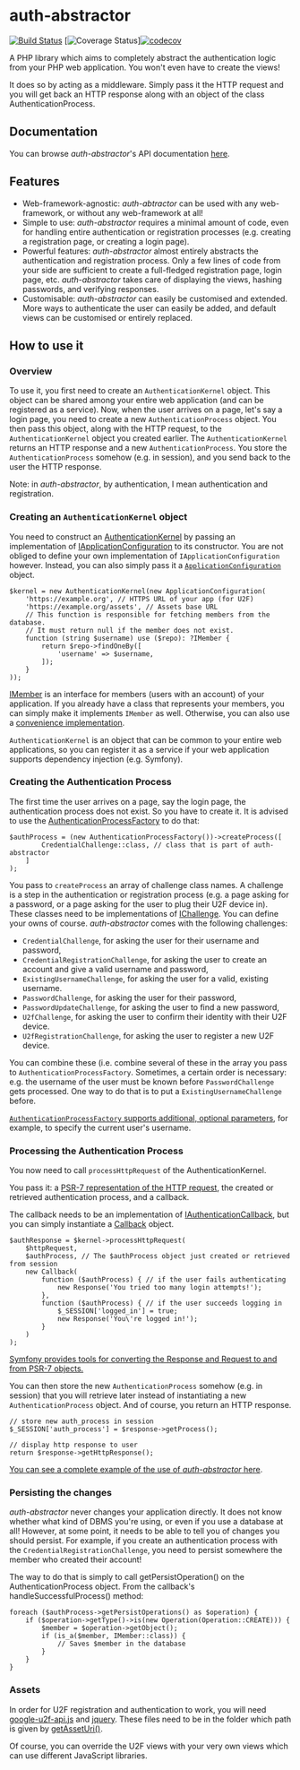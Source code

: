 # auth-abstractor

[![Build Status](https://travis-ci.org/matthewslouismarie/auth-abstractor.svg?branch=master)](https://travis-ci.org/matthewslouismarie/auth-abstractor)
[![Coverage Status](https://coveralls.io/repos/github/matthewslouismarie/auth-abstractor/badge.svg?branch=master)][![codecov](https://codecov.io/gh/matthewslouismarie/auth-abstractor/branch/master/graph/badge.svg)](https://codecov.io/gh/matthewslouismarie/auth-abstractor)

A PHP library which aims to completely abstract the authentication logic
from your PHP web application. You won't even have to create the views!

It does so by acting as a middleware. Simply pass it the HTTP request and you
will get back an HTTP response along with an object of the class
AuthenticationProcess.

## Documentation

You can browse _auth-abstractor_'s API documentation [here](https://matthewslouismarie.github.io).

## Features

 - Web-framework-agnostic: _auth-abtractor_ can be used with any web-framework,
 or without any web-framework at all!
 - Simple to use: _auth-abstractor_ requires a minimal amount of code, even for
 handling entire authentication or registration processes (e.g. creating a
 registration page, or creating a login page).
 - Powerful features: _auth-abstractor_ almost entirely abstracts the
 authentication and registration process. Only a few lines of code from your
 side are sufficient to create a full-fledged registration page, login page,
 etc. _auth-abstractor_ takes care of displaying the views, hashing passwords,
 and verifying responses.
 - Customisable: _auth-abstractor_ can easily be customised and extended. More
 ways to authenticate the user can easily be added, and default views can be
 customised or entirely replaced.

## How to use it

### Overview

To use it, you first need to create an `AuthenticationKernel` object. This
object can be shared among your entire web application (and can be registered as
a service). Now, when the user arrives on a page, let's say a login page, you
need to create a new `AuthenticationProcess` object. You then pass this object,
along with the HTTP request, to the `AuthenticationKernel` object you created
earlier.
The `AuthenticationKernel` returns an HTTP response and a new 
`AuthenticationProcess`. You store the `AuthenticationProcess` somehow (e.g. in
session), and you send back to the user the HTTP response.

Note: in _auth-abstractor_, by authentication, I mean authentication and
registration.



### Creating an `AuthenticationKernel` object

You need to construct an [AuthenticationKernel](https://matthewslouismarie.github.io/classes/LM.AuthAbstractor.Controller.AuthenticationKernel.html) by passing an implementation of [IApplicationConfiguration](https://matthewslouismarie.github.io/classes/LM.AuthAbstractor.Configuration.IApplicationConfiguration.html) to its constructor. You are not obliged to define your own
implementation of `IApplicationConfiguration` however. Instead, you can also
simply pass it a [`ApplicationConfiguration`](https://matthewslouismarie.github.io/classes/LM.AuthAbstractor.Implementation.ApplicationConfiguration.html) object.

    $kernel = new AuthenticationKernel(new ApplicationConfiguration(
        'https://example.org', // HTTPS URL of your app (for U2F)
        'https://example.org/assets', // Assets base URL
        // This function is responsible for fetching members from the database.
        // It must return null if the member does not exist.
        function (string $username) use ($repo): ?IMember {
            return $repo->findOneBy([
                'username' => $username,
            ]);
        }
    ));

[IMember](https://matthewslouismarie.github.io/classes/LM.AuthAbstractor.Model.IMember.html)
is an interface for members (users with an account) of your application. If you
already have a class that represents your members, you can simply make it
implements `IMember` as well. Otherwise, you can also use a [convenience
implementation](https://matthewslouismarie.github.io/classes/LM.AuthAbstractor.Implementation.Member.html).

`AuthenticationKernel` is an object that can be
common to your entire web applications, so you can register it as a service if
your web application supports dependency injection (e.g. Symfony).

### Creating the Authentication Process

The first time the user arrives on a page, say the login page, the
authentication process does not exist. So you have to create it. It is advised
to use the [AuthenticationProcessFactory](https://matthewslouismarie.github.io/classes/LM.AuthAbstractor.Factory.AuthenticationProcessFactory.html) to do that:

    $authProcess = (new AuthenticationProcessFactory())->createProcess([
            CredentialChallenge::class, // class that is part of auth-abstractor
        ]
    );

You pass to `createProcess` an array of challenge class names. A challenge is a
step in the authentication or registration process (e.g. a page asking for a
password, or a page asking for the user to plug their U2F device in). These
classes need to be implementations of [IChallenge](https://matthewslouismarie.github.io/classes/LM.AuthAbstractor.Challenge.IChallenge.html).
You can define your owns of course. _auth-abstractor_ comes with the following challenges:
 - `CredentialChallenge`, for asking the user for their username and password,
 - `CredentialRegistrationChallenge`, for asking the user to create an account
 and give a valid username and password,
 - `ExistingUsernameChallenge`, for asking the user for a valid, existing
 username.
 - `PasswordChallenge`, for asking the user for their password,
 - `PasswordUpdateChallenge`, for asking the user to find a new password,
 - `U2fChallenge`, for asking the user to confirm their identity with their U2F
 device.
 - `U2fRegistrationChallenge`, for asking the user to register a new U2F device.

You can combine these (i.e. combine several of these in the array you pass to
`AuthenticationProcessFactory`. Sometimes, a certain order is necessary: e.g.
the username of the user must be known before `PasswordChallenge` gets
processed. One way to do that is to put a `ExistingUsernameChallenge` before.

[`AuthenticationProcessFactory` supports additional, optional parameters](https://matthewslouismarie.github.io/classes/LM.AuthAbstractor.Factory.AuthenticationProcessFactory.html),
for example, to specify the current user's username.

### Processing the Authentication Process

You now need to call `processHttpRequest` of the AuthenticationKernel.

You pass it: a [PSR-7 representation of the HTTP request](https://www.php-fig.org/psr/psr-7/),
the created or retrieved authentication process, and a callback.

The callback needs to be an implementation of [IAuthenticationCallback](https://matthewslouismarie.github.io/classes/LM.AuthAbstractor.Model.IAuthenticationCallback.html),
but you can simply instantiate a [Callback](https://matthewslouismarie.github.io/classes/LM.AuthAbstractor.Implementation.Callback.html) object.

    $authResponse = $kernel->processHttpRequest(
        $httpRequest,
        $authProcess, // The $authProcess object just created or retrieved from session
        new Callback(
            function ($authProcess) { // if the user fails authenticating
                new Response('You tried too many login attempts!');
            },
            function ($authProcess) { // if the user succeeds logging in
                $_SESSION['logged_in'] = true;
                new Response('You\'re logged in!');
            }
        )
    );

[Symfony provides tools for converting the Response and Request to and from PSR-7
objects.](https://symfony.com/doc/current/components/psr7.html)

You can then store the new `AuthenticationProcess` somehow (e.g. in session) that
you will retrieve later instead of instantiating a new `AuthenticationProcess`
object. And of course, you return an HTTP response.

    // store new auth_process in session
    $_SESSION['auth_process'] = $response->getProcess();

    // display http response to user
    return $response->getHttpResponse();

[You can see a complete example of the use of _auth-abstractor_ here](https://github.com/matthewslouismarie/security-comparator/blob/41e6a420843d7aa6a00638bf98e1babde0aa2dba/symfony/src/Controller/TmpController.php#L38).

### Persisting the changes

_auth-abstractor_ never changes your application directly. It does not know
whether what kind of DBMS you're using, or even if you use a database at all!
However, at some point, it needs to be able to tell you of changes you should
persist. For example, if you create an authentication process with the
`CredentialRegistrationChallenge`, you need to persist somewhere the member who
created their account!

The way to do that is simply to call getPersistOperation() on the
AuthenticationProcess object. From the callback's handleSuccessfulProcess()
method:

    foreach ($authProcess->getPersistOperations() as $operation) {
        if ($operation->getType()->is(new Operation(Operation::CREATE))) {
            $member = $operation->getObject();
            if (is_a($member, IMember::class)) {
                // Saves $member in the database
            }
        }
    }

### Assets

In order for U2F registration and authentication to work, you will need
[google-u2f-api.js](https://www.npmjs.com/package/google-u2f-api.js) and
[jquery](https://www.npmjs.com/package/jquery). These files need to be in the
folder which path is given by [getAssetUri()](https://github.com/matthewslouismarie/auth-abstractor/blob/a97f0a64d5f0f8760d133f34afcf2a44ab1aa082/src/LM/Authentifier/Configuration/IApplicationConfiguration.php#L11).

Of course, you can override the U2F views with your very own views which can
use different JavaScript libraries.